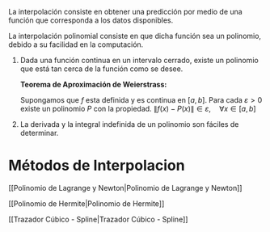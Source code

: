 La interpolación consiste en obtener una predicción por medio de una función que corresponda a los datos disponibles.

La interpolación polinomial consiste en que dicha función sea un polinomio, debido a su facilidad en la computación.

1. Dada una función continua en un intervalo cerrado, existe un polinomio que está tan cerca de la función como se desee.
    
    **Teorema de Aproximación de Weierstrass:**
    
    Supongamos que $f$ esta definida y es continua en $[a,b]$. Para cada $\varepsilon > 0$ existe un polinomio $P$ con la propiedad. $\|f(x) - P(x)\| \in \varepsilon, \quad \forall x\in[a,b]$
    
2. La derivada y la integral indefinida de un polinomio son fáciles de determinar.

# Métodos de Interpolacion

[[Polinomio de Lagrange y Newton|Polinomio de Lagrange y Newton]]

[[Polinomio de Hermite|Polinomio de Hermite]]

[[Trazador Cúbico - Spline|Trazador Cúbico - Spline]]